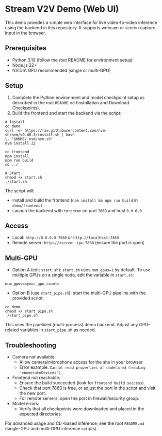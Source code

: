 # Stream V2V Demo (Web UI)

This demo provides a simple web interface for live video-to-video inference using the backend in this repository. It supports webcam or screen capture input in the browser.

## Prerequisites
- Python 3.10 (follow the root README for environment setup)
- Node.js 22+
- NVIDIA GPU recommended (single or multi-GPU)

## Setup
1) Complete the Python environment and model checkpoint setup as described in the root `README.md` (Installation and Download Checkpoints).
2) Build the frontend and start the backend via the script:
```
# Install
cd demo
curl -o- https://raw.githubusercontent.com/nvm-sh/nvm/v0.40.3/install.sh | bash
\. "$HOME/.nvm/nvm.sh"
nvm install 22

cd frontend
npm install
npm run build
cd ../

# Start
chmod +x start.sh
./start.sh
```
The script will:
- Install and build the frontend (`npm install && npm run build` in `demo/frontend`)
- Launch the backend with `torchrun` on port `7860` and host `0.0.0.0`

## Access
- Local: `http://0.0.0.0:7860` or `http://localhost:7860`
- Remote server: `http://<server-ip>:7860` (ensure the port is open)

## Multi-GPU
- Option A (edit `start.sh`): `start.sh` uses `num_gpus=1` by default. To use multiple GPUs on a single node, edit the variable in `start.sh`:
```
num_gpus=<your_gpu_count>
```
- Option B (use `start_pipe.sh`): start the multi-GPU pipeline with the provided script:
```
cd demo
chmod +x start_pipe.sh
./start_pipe.sh
```
This uses the pipelined (multi-process) demo backend. Adjust any GPU-related variables in `start_pipe.sh` as needed.

## Troubleshooting
- Camera not available:
  - Allow camera/microphone access for the site in your browser.
  - Error example: `Cannot read properties of undefined (reading 'enumerateDevices')`.
- Frontend not reachable:
  - Ensure the build succeeded (look for `frontend build success`).
  - Check that port 7860 is free, or adjust the port in the script and visit the new port.
  - For remote servers, open the port in firewall/security group.
- Model errors:
  - Verify that all checkpoints were downloaded and placed in the expected directories.

For advanced usage and CLI-based inference, see the root `README.md` (single-GPU and multi-GPU inference scripts).
